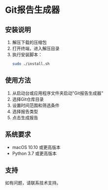 # Git报告生成器

## 安装说明

1. 解压下载的压缩包
2. 打开终端，进入解压目录
3. 执行安装脚本：
   ```bash
   sudo ./install.sh
   ```

## 使用方法

1. 从启动台或应用程序文件夹启动"Git报告生成器"
2. 选择Git仓库目录
3. 设置时间范围和筛选条件
4. 选择报告类型
5. 点击生成报告

## 系统要求

- macOS 10.10 或更高版本
- Python 3.7 或更高版本

## 支持

如有问题，请联系技术支持。
